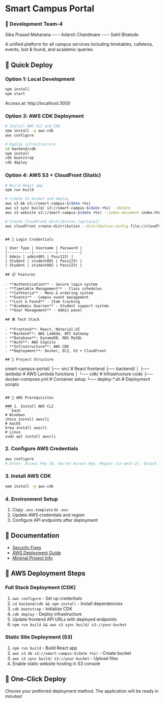 

# Smart Campus Portal
### 👥 Development Team-4
Siba Prasad Maharana
  ---- Adarsh Chandmare
  ---- Sahil Bhatode


A unified platform for all campus services including timetables, cafeteria, events, lost & found, and academic queries.

## 🚀 Quick Deploy

### Option 1: Local Development
```bash
npm install
npm start
```
Access at: http://localhost:3000

### Option 3: AWS CDK Deployment
```bash
# Install AWS CLI and CDK
npm install -g aws-cdk
aws configure

# Deploy infrastructure
cd backend/cdk
npm install
cdk bootstrap
cdk deploy
```

### Option 4: AWS S3 + CloudFront (Static)
```bash
# Build React app
npm run build

# Create S3 bucket and deploy
aws s3 mb s3://smart-campus-$(date +%s)
aws s3 sync build/ s3://smart-campus-$(date +%s) --delete
aws s3 website s3://smart-campus-$(date +%s) --index-document index.html

# Create CloudFront distribution (optional)
aws cloudfront create-distribution --distribution-config file://cloudfront-config.json
```

```

## 🔑 Login Credentials

| User Type | Username | Password |
|-----------|----------|----------|
| Admin | admin001 | Pass123! |
| Student | student001 | Pass123! |
| Student | student002 | Pass123! |

## 📋 Features

- **Authentication** - Secure login system
- **Timetable Management** - Class schedules
- **Cafeteria** - Menu & ordering system
- **Events** - Campus event management
- **Lost & Found** - Item tracking
- **Academic Queries** - Student support system
- **User Management** - Admin panel

## 🛠️ Tech Stack

- **Frontend**: React, Material-UI
- **Backend**: AWS Lambda, API Gateway
- **Database**: DynamoDB, RDS MySQL
- **Auth**: AWS Cognito
- **Infrastructure**: AWS CDK
- **Deployment**: Docker, EC2, S3 + CloudFront

## 📁 Project Structure

```
smart-campus-portal/
├── src/                    # React frontend
├── backend/
│   ├── lambda/            # AWS Lambda functions
│   └── cdk/               # Infrastructure code
├── docker-compose.yml     # Container setup
└── deploy-*.sh           # Deployment scripts
```

## 🔧 AWS Prerequisites

### 1. Install AWS CLI
```bash
# Windows
choco install awscli
# macOS
brew install awscli
# Linux
sudo apt install awscli
```

### 2. Configure AWS Credentials
```bash
aws configure
# Enter: Access Key ID, Secret Access Key, Region (us-west-2), Output format (json)
```

### 3. Install AWS CDK
```bash
npm install -g aws-cdk
```

### 4. Environment Setup
1. Copy `.env.template` to `.env`
2. Update AWS credentials and region
3. Configure API endpoints after deployment

## 📖 Documentation

- [Security Fixes](SECURITY_FIXES.md)
- [AWS Deployment Guide](AWS_DEPLOYMENT_GUIDE.txt)
- [Minimal Project Info](MINIMAL_PROJECT.md)

## 🚀 AWS Deployment Steps

### Full Stack Deployment (CDK)
1. `aws configure` - Set up credentials
2. `cd backend/cdk && npm install` - Install dependencies
3. `cdk bootstrap` - Initialize CDK
4. `cdk deploy` - Deploy infrastructure
5. Update frontend API URLs with deployed endpoints
6. `npm run build && aws s3 sync build/ s3://your-bucket`

### Static Site Deployment (S3)
1. `npm run build` - Build React app
2. `aws s3 mb s3://smart-campus-$(date +%s)` - Create bucket
3. `aws s3 sync build/ s3://your-bucket` - Upload files
4. Enable static website hosting in S3 console

## 🚀 One-Click Deploy

Choose your preferred deployment method. The application will be ready in minutes!
